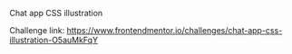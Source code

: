 Chat app CSS illustration

Challenge link: https://www.frontendmentor.io/challenges/chat-app-css-illustration-O5auMkFqY

